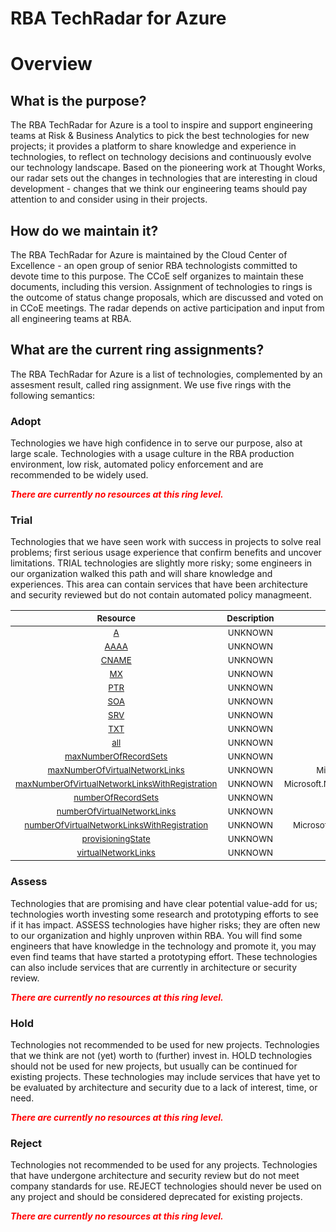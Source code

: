 
RBA TechRadar for Azure
=======================

# Overview

## What is the purpose?


The RBA TechRadar for Azure is a tool to inspire and support engineering teams at Risk & Business Analytics to pick the best technologies for new projects; it provides a platform to share knowledge and experience in technologies, to reflect on technology decisions and continuously evolve our technology landscape.  Based on the pioneering work at Thought Works, our radar sets out the changes in technologies that are interesting in cloud development - changes that we think our engineering teams should pay attention to and consider using in their projects.
## How do we maintain it?


The RBA TechRadar for Azure is maintained by the Cloud Center of Excellence - an open group of senior RBA technologists committed to devote time to this purpose.  The CCoE self organizes to maintain these documents, including this version.  Assignment of technologies to rings is the outcome of status change proposals, which are discussed and voted on in CCoE meetings.  The radar depends on active participation and input from all engineering teams at RBA.
## What are the current ring assignments?


The RBA TechRadar for Azure is a list of technologies, complemented by an assesment result, called ring assignment.  We use five rings with the following semantics:
### Adopt


Technologies we have high confidence in to serve our purpose, also at large scale.  Technologies with a usage culture in the RBA production environment, low risk, automated policy enforcement and are recommended to be widely used.  
  
***<font color="red"> There are currently no resources at this ring level. </font>***
### Trial


Technologies that we have seen work with success in projects to solve real problems;  first serious usage experience that confirm benefits and uncover limitations.  TRIAL technologies are slightly more risky; some engineers in our organization walked this path and will share knowledge and experiences.  This area can contain services that have been architecture and security reviewed but do not contain automated policy managmeent.  

|<sub>Resource</sub>|<sub>Description</sub>|<sub>Path</sub>|<sub>Status</sub>|
| :---: | :---: | :---: | :---: |
|<sub>[A](https://github.com/openrba/python-azure-techradar/tree/master/Microsoft.Network/privateDnsZones/A)</sub>|<sub>UNKNOWN</sub>|<sub>Microsoft.Network/privateDnsZones/A</sub>|<sub>TRIAL</sub>|
|<sub>[AAAA](https://github.com/openrba/python-azure-techradar/tree/master/Microsoft.Network/privateDnsZones/AAAA)</sub>|<sub>UNKNOWN</sub>|<sub>Microsoft.Network/privateDnsZones/AAAA</sub>|<sub>TRIAL</sub>|
|<sub>[CNAME](https://github.com/openrba/python-azure-techradar/tree/master/Microsoft.Network/privateDnsZones/CNAME)</sub>|<sub>UNKNOWN</sub>|<sub>Microsoft.Network/privateDnsZones/CNAME</sub>|<sub>TRIAL</sub>|
|<sub>[MX](https://github.com/openrba/python-azure-techradar/tree/master/Microsoft.Network/privateDnsZones/MX)</sub>|<sub>UNKNOWN</sub>|<sub>Microsoft.Network/privateDnsZones/MX</sub>|<sub>TRIAL</sub>|
|<sub>[PTR](https://github.com/openrba/python-azure-techradar/tree/master/Microsoft.Network/privateDnsZones/PTR)</sub>|<sub>UNKNOWN</sub>|<sub>Microsoft.Network/privateDnsZones/PTR</sub>|<sub>TRIAL</sub>|
|<sub>[SOA](https://github.com/openrba/python-azure-techradar/tree/master/Microsoft.Network/privateDnsZones/SOA)</sub>|<sub>UNKNOWN</sub>|<sub>Microsoft.Network/privateDnsZones/SOA</sub>|<sub>TRIAL</sub>|
|<sub>[SRV](https://github.com/openrba/python-azure-techradar/tree/master/Microsoft.Network/privateDnsZones/SRV)</sub>|<sub>UNKNOWN</sub>|<sub>Microsoft.Network/privateDnsZones/SRV</sub>|<sub>TRIAL</sub>|
|<sub>[TXT](https://github.com/openrba/python-azure-techradar/tree/master/Microsoft.Network/privateDnsZones/TXT)</sub>|<sub>UNKNOWN</sub>|<sub>Microsoft.Network/privateDnsZones/TXT</sub>|<sub>TRIAL</sub>|
|<sub>[all](https://github.com/openrba/python-azure-techradar/tree/master/Microsoft.Network/privateDnsZones/all)</sub>|<sub>UNKNOWN</sub>|<sub>Microsoft.Network/privateDnsZones/all</sub>|<sub>TRIAL</sub>|
|<sub>[maxNumberOfRecordSets](https://github.com/openrba/python-azure-techradar/tree/master/Microsoft.Network/privateDnsZones/maxNumberOfRecordSets)</sub>|<sub>UNKNOWN</sub>|<sub>Microsoft.Network/privateDnsZones/maxNumberOfRecordSets</sub>|<sub>TRIAL</sub>|
|<sub>[maxNumberOfVirtualNetworkLinks](https://github.com/openrba/python-azure-techradar/tree/master/Microsoft.Network/privateDnsZones/maxNumberOfVirtualNetworkLinks)</sub>|<sub>UNKNOWN</sub>|<sub>Microsoft.Network/privateDnsZones/maxNumberOfVirtualNetworkLinks</sub>|<sub>TRIAL</sub>|
|<sub>[maxNumberOfVirtualNetworkLinksWithRegistration](https://github.com/openrba/python-azure-techradar/tree/master/Microsoft.Network/privateDnsZones/maxNumberOfVirtualNetworkLinksWithRegistration)</sub>|<sub>UNKNOWN</sub>|<sub>Microsoft.Network/privateDnsZones/maxNumberOfVirtualNetworkLinksWithRegistration</sub>|<sub>TRIAL</sub>|
|<sub>[numberOfRecordSets](https://github.com/openrba/python-azure-techradar/tree/master/Microsoft.Network/privateDnsZones/numberOfRecordSets)</sub>|<sub>UNKNOWN</sub>|<sub>Microsoft.Network/privateDnsZones/numberOfRecordSets</sub>|<sub>TRIAL</sub>|
|<sub>[numberOfVirtualNetworkLinks](https://github.com/openrba/python-azure-techradar/tree/master/Microsoft.Network/privateDnsZones/numberOfVirtualNetworkLinks)</sub>|<sub>UNKNOWN</sub>|<sub>Microsoft.Network/privateDnsZones/numberOfVirtualNetworkLinks</sub>|<sub>TRIAL</sub>|
|<sub>[numberOfVirtualNetworkLinksWithRegistration](https://github.com/openrba/python-azure-techradar/tree/master/Microsoft.Network/privateDnsZones/numberOfVirtualNetworkLinksWithRegistration)</sub>|<sub>UNKNOWN</sub>|<sub>Microsoft.Network/privateDnsZones/numberOfVirtualNetworkLinksWithRegistration</sub>|<sub>TRIAL</sub>|
|<sub>[provisioningState](https://github.com/openrba/python-azure-techradar/tree/master/Microsoft.Network/privateDnsZones/provisioningState)</sub>|<sub>UNKNOWN</sub>|<sub>Microsoft.Network/privateDnsZones/provisioningState</sub>|<sub>TRIAL</sub>|
|<sub>[virtualNetworkLinks](https://github.com/openrba/python-azure-techradar/tree/master/Microsoft.Network/privateDnsZones/virtualNetworkLinks)</sub>|<sub>UNKNOWN</sub>|<sub>Microsoft.Network/privateDnsZones/virtualNetworkLinks</sub>|<sub>TRIAL</sub>|

### Assess


Technologies that are promising and have clear potential value-add for us; technologies worth investing some research and prototyping efforts to see if it has impact.  ASSESS technologies have higher risks;  they are often new to our organization and highly unproven within RBA.  You will find some engineers that have knowledge in the technology and promote it, you may even find teams that have started a prototyping effort.  These technologies can also include services that are currently in architecture or security review.  
  
***<font color="red"> There are currently no resources at this ring level. </font>***
### Hold


Technologies not recommended to be used for new projects. Technologies that we think are not (yet) worth to (further) invest in.  HOLD technologies should not be used for new projects, but usually can be continued for existing projects.  These technologies may include services that have yet to be evaluated by architecture and security due to a lack of interest, time, or need.  
  
***<font color="red"> There are currently no resources at this ring level. </font>***
### Reject


Technologies not recommended to be used for any projects. Technologies that have undergone architecture and security review but do not meet company standards for use.  REJECT technologies should never be used on any project and should be considered deprecated for existing projects.  
  
***<font color="red"> There are currently no resources at this ring level. </font>***
